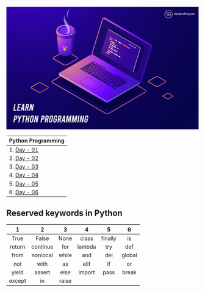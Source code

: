 ![Cover Image](assets/cover.jpg)



| Python Programming                                       |   
|----------------------------------------------------------| 
| 1. [Day - 01 ](./Day_1/learning_outcomes.md#day---01)    | 
| 2. [Day - 02 ](./Day_2/learning_outcomes.md#day---02)    |
| 3. [Day - 03 ](./Day_3/learning_outcomes.md#day---03)    |  
| 4. [Day - 04 ](./Day_4/learning_outcomes.md#day---04)    |   
| 5. [Day - 05 ](./Day_5/learning_outcomes.md#day---05)    |
| 6. [Day - 06 ](./Day-6/learning_outcomes.md#day---06)    |
 

## Reserved keywords in Python



|    1   	|     2    	|   3   	|    4   	|    5    	|    6   	|
|:------:	|:--------:	|:-----:	|:------:	|:-------:	|:------:	|
|  True  	|   False  	|  None 	|  class 	| finally 	|   is   	|
| return 	| continue 	|  for  	| lambda 	|   try   	|   def  	|
|  from  	| nonlocal 	| while 	|   and  	|   del   	| global 	|
|   not  	|   with   	|   as  	|  elif  	|    if   	|   or   	|
|  yield 	|  assert  	|  else 	| import 	|   pass  	|  break 	|
| except 	|    in    	| raise 	|        	|         	|        	|